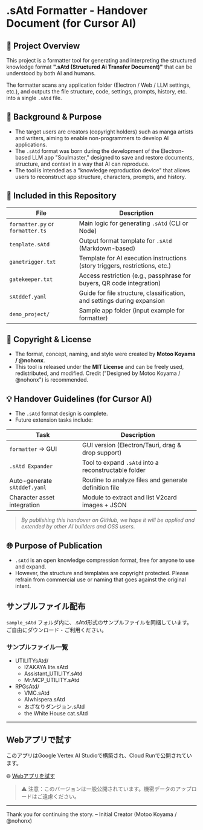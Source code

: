 # .sAtd Formatter - Handover Document (for Cursor AI)

## 🧭 Project Overview

This project is a formatter tool for generating and interpreting the structured knowledge format **".sAtd (Structured Ai Transfer Document)"** that can be understood by both AI and humans.

The formatter scans any application folder (Electron / Web / LLM settings, etc.), and outputs the file structure, code, settings, prompts, history, etc. into a single `.sAtd` file.

## 🎯 Background & Purpose

- The target users are creators (copyright holders) such as manga artists and writers, aiming to enable non-programmers to develop AI applications.
- The `.sAtd` format was born during the development of the Electron-based LLM app "Soulmaster," designed to save and restore documents, structure, and context in a way that AI can reproduce.
- The tool is intended as a "knowledge reproduction device" that allows users to reconstruct app structure, characters, prompts, and history.

## 🔨 Included in this Repository

| File | Description |
|------|-------------|
| `formatter.py` or `formatter.ts` | Main logic for generating `.sAtd` (CLI or Node) |
| `template.sAtd` | Output format template for `.sAtd` (Markdown-based) |
| `gametrigger.txt` | Template for AI execution instructions (story triggers, restrictions, etc.) |
| `gatekeeper.txt` | Access restriction (e.g., passphrase for buyers, QR code integration) |
| `sAtddef.yaml` | Guide for file structure, classification, and settings during expansion |
| `demo_project/` | Sample app folder (input example for formatter) |

## 🔐 Copyright & License

- The format, concept, naming, and style were created by **Motoo Koyama / @nohonx**.
- This tool is released under the **MIT License** and can be freely used, redistributed, and modified. Credit ("Designed by Motoo Koyama / @nohonx") is recommended.

## 💡 Handover Guidelines (for Cursor AI)

- The `.sAtd` format design is complete.
- Future extension tasks include:

| Task | Description |
|------|-------------|
| `formatter` → GUI | GUI version (Electron/Tauri, drag & drop support) |
| `.sAtd Expander` | Tool to expand `.sAtd` into a reconstructable folder |
| Auto-generate `sAtddef.yaml` | Routine to analyze files and generate definition file |
| Character asset integration | Module to extract and list V2card images + JSON |

> *By publishing this handover on GitHub, we hope it will be applied and extended by other AI builders and OSS users.*

## 🌐 Purpose of Publication

- `.sAtd` is an open knowledge compression format, free for anyone to use and expand.
- However, the structure and templates are copyright protected. Please refrain from commercial use or naming that goes against the original intent.

## サンプルファイル配布

`sample_sAtd` フォルダ内に、.sAtd形式のサンプルファイルを同梱しています。
ご自由にダウンロード・ご利用ください。

### サンプルファイル一覧

- UTILITYsAtd/
  - IZAKAYA lite.sAtd
  - Assistant_UTILITY.sAtd
  - Mr.MCP_UTILITY.sAtd
- RPGsAtd/
  - VMC.sAtd
  - AIwhispera.sAtd
  - おざなりダンジョン.sAtd
  - the White House cat.sAtd

---

## Webアプリで試す

このアプリはGoogle Vertex AI Studioで構築され、Cloud Runで公開されています。

🌐 [Webアプリを試す](https://satd-formatterv2-95139013565.us-west1.run.app/)

> ⚠️ 注意：このバージョンは一般公開されています。機密データのアップロードはご遠慮ください。

---

Thank you for continuing the story.
– Initial Creator (Motoo Koyama / @nohonx)
